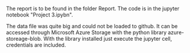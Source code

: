 
The report is to be found in the folder Report. 
The code is in the jupyter notebook "Project 3.ipybn". 

The data file was quite big and could not be loaded to github. 
It can be accessed through Microsoft Azure Storage with the python library azure-storeage-blob. 
With the library installed just execute the jupyter cell, credentials are included. 
